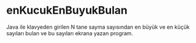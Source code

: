 # enKucukEnBuyukBulan
 Java ile klavyeden girilen N tane sayma sayısından en büyük ve en küçük sayıları bulan ve bu sayıları ekrana yazan program.

